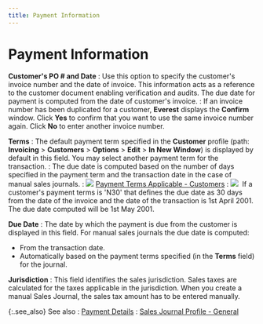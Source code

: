 ```yaml
---
title: Payment Information
---
```


# Payment Information


**Customer's PO # and Date**
: Use this option to specify the customer's invoice  number and the date of invoice. This information acts as a reference to  the customer document enabling verification and audits. The due date for  payment is computed from the date of customer's invoice.
: If an invoice number has been duplicated for a customer,  **Everest** displays the **Confirm**  window. Click **Yes** to confirm that  you want to use the same invoice number again. Click **No**  to enter another invoice number.


**Terms**
: The default payment term specified in the **Customer** profile (path: **Invoicing**  > **Customers** > **Options**  > **Edit** > **In 
 New Window**) is displayed by default in this field. You may select  another payment term for the transaction.
: The due date is computed based on the number of  days specified in the payment term and the transaction date in the case  of manual sales journals.
: ![]({{site.acc_baseurl}}/img/lens.gif) [Payment  Terms Applicable - Customers]({{site.mc_chm}}/customer-details/payment-information/payment_term_applicable.html)
: ![]({{site.acc_baseurl}}/img/example.gif)  If  a customer's payment terms is 'N30' that defines the due date as 30 days  from the date of the invoice and the date of the transaction is 1st April  2001. The due date computed will be 1st May 2001.


**Due Date**
: The date by which the payment is due from the customer  is displayed in this field. For manual sales journals the due date is  computed:

- From the transaction  date.
- Automatically  based on the payment terms specified (in the **Terms** field) for the journal.



**Jurisdiction**
: This field identifies the sales jurisdiction. Sales  taxes are calculated for the taxes applicable in the jurisdiction. When  you create a manual Sales Journal, the sales tax amount has to be entered  manually.


{:.see_also}
See also
: [Payment  Details]({{site.acc_baseurl}}/misc/payment_details_mansaljrnl.html)
: [Sales  Journal Profile - General]({{site.acc_baseurl}}/sales/manual-sales/creating-a-manual-sales-journal/sales_journal_profile_general.html)
